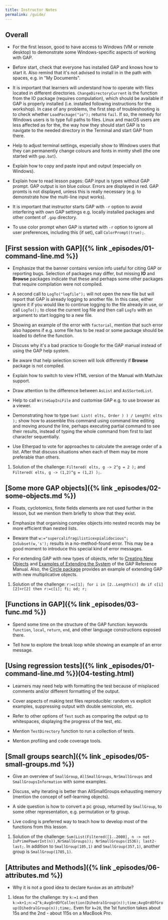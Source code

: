 ```yaml
---
title: Instructor Notes
permalink: /guide/
---
```


## Overall

- For the first lesson, good to have access to Windows (VM or remote desktop) to
  demonstrate some Windows-specific aspects of working with GAP.

- Before start, check that everyone has installed GAP and knows how to start it.
  Also remind that it's not advised to install in in the path with spaces, e.g. in
  "My Documents".

- It is important that learners will understand how to operate with files
  located in different directories. `ChangeDirectoryCurrent` is the function
  from the IO package (requires compulation), which should be available if
  GAP is properly installed (i.e. installed following instructions for the
  workshop). In case of any problems, the first step of troubleshooting is
  to check whether `LoadPackage("io");` returns `fail`. If so, the remedy
  for Windows users is to type full paths to files. Linux and macOS users
  are less affected as for the, the way how they should start GAP is to
  navigate to the needed directory in the Terminal and start GAP from there.

- Help to adjust terminal settings, especially show to Windows users that they
  can permanently change colours and fonts in mintty shell (the one started with
  `gap.bat`).

- Explain how to copy and paste input and output (especially on Windows).

- Explain how to read lesson pages: GAP input is types without GAP prompt.
  GAP output is ion blue colour. Errors are displayed in red. GAP promts is
  not displayed, unless this is really necessary (e.g. to demonstrate how the
  multi-line input works).

- It is important that instructor starts GAP with `-r` option to avoid
  interfering with own GAP settings e.g. locally installed packages and
  other content of `.gap` directory.

- To use color prompt when GAP is started with `-r` option to ignore all user
  preferences, including this (if set), call `ColorPrompt(true);`.

## [First session with GAP]({% link \_episodes/01-command-line.md %})

- Emphasize that the banner contains version info useful for citing GAP or
  reporting bugs. Selection of packages may differ, but missing **IO** and
  **Browse** packages indicate that these and perhaps some other packages
  that require compilation were not compiled.

- A second call to `LogTo("logfile");` will not open the new file but will report
  that GAP is already logging to another file. In this case, either ignore it if
  you would like to continue logging to the file already in use, or call `LogTo();`
  to close the current log file and then call `LogTo` with an argument to start
  logging to a new file.

- Showing an example of the error with `factorial`, mention that such error
  also happens if e.g. some file has to be read or some package should be loaded
  to define the function.

- Discuss why it's a bad practice to Google for the GAP manual instead of
  using the GAP help system.

- Be aware that help selection screen will look differently if **Browse**
  package is not compiled.

- Explain how to switch to view HTML version of the Manual with MathJax support.

- Draw attention to the difference between `AsList` and `AsSSortedList`.

- Help to call `WriteGapIniFile` and customise GAP e.g. to use browser as a
  viewer.

- Demonstrating how to type `Sum( List( elts, Order ) ) / Length( elts );`
  show how to assemble this command using command line editing and moving
  around the line, perhaps executing partial command to see their results,
  instead of typing the whole command from first to last character sequentially.

- Use Etherpad to vote for approaches to calculate the average order of a list.
  After that discuss situations when each of them may be more preferable than others.

1. Solution of the challenge: `Filtered( elts, g -> 2^g = 2 );` and
  `Filtered( elts, g -> (1,2)^g = (1,2) );`.

## [Some more GAP objects]({% link \_episodes/02-some-objects.md %})

- Floats, cyclotomics, finite fields elements are not used further in the
  lesson, but we mention them briefly to show that they exist.

- Emphasize that organising complex objects into nested records may
  be more efficient than nested lists.

- Beware that `w:="supercalifragilisticexpialidocious"; IsSubset(w,'s');`
  results in a no-method-found error. This may be a good moment to introduce
  this special kind of error messages.

- For extending GAP with new types of objects, refer to
  [Creating New Objects](https://docs.gap-system.org/doc/ref/chap79.html)
  and [Examples of Extending the System](https://docs.gap-system.org/doc/ref/chap80.html)
  of the GAP Reference Manual.
  Also, the [Circle package](https://gap-packages.github.io/circle/)
  provides an example of extending GAP with new multiplicative objects.

1. Solution of the challenge:
  `r:=c[1]; for i in [2..Length(c)] do if c[i][2]>r[2] then r:=c[i]; fi; od; r;`

## [Functions in GAP]({% link \_episodes/03-func.md %})

- Spend some time on the structure of the GAP function: keywords `function`,
  `local`, `return`, `end`, and other language constructions exposed there.

- Tell how to explore the break loop while showing an example of an error
  message.

## [Using regression tests]({% link \_episodes/01-command-line.md %})(04-testing.html)

- Learners may need help with formatting the test because of misplaced comments
  and/or different formatting of the output.

- Cover aspects of making test files reproducible: random vs explicit examples,
  suppressing output with double semicolon, etc.

- Refer to other options of `Test` such as comparing the output up to
  whitespaces, displaying the progress of the test, etc.

- Mention `TestDirectory` function to run a collection of tests.

- Mention profiling and code coverage tools.

## [Small groups search]({% link \_episodes/05-small-groups.md %})

- Give an overview of `SmallGroup`, `AllSmallGroups`, `NrSmallGroups` and
  `SmallGroupsInformation` with some examples.

- Discuss, why iterating is better than AllSmallGroups exhausting memory
  (mention the concept of self-learning objects).

- A side question is how to convert a pc group, returned by `SmallGroup`, to
  some other representation, e.g. permutation or fp group.

- Live coding is preferred way to teach how to develop most of the functions
  from this lesson.

1. Solution of the challenge:
  `Sum(List(Filtered([1..2000], n -> not IsPrimePowerInt(n)),NrSmallGroups)); NrSmallGroups(1536); last2-last;`.
  In addition to `SmallGroup(105,1)` and `SmallGroup(357,1)`, another
  group is `SmallGroup(1785,1)`.

## [Attributes and Methods]({% link \_episodes/06-attributes.md %})

- Why it is not a good idea to declare `Random` as an attribute?

1. Ideas for the challenge: try `k:=1` and then `k:=k+1;n:=2^k;AvgOrdOfCollection(DihedralGroup(n));time;AvgOrdOfGroup(DihedralGroup(n));time;`.
  Even for `k=20`, the 1st function takes about 15s and the 2nd - about 115s
  on a MacBook Pro.


